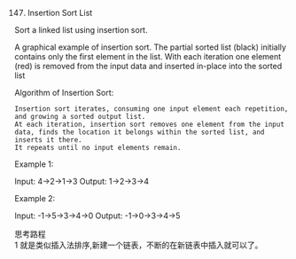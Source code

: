 147. Insertion Sort List

Sort a linked list using insertion sort.


A graphical example of insertion sort. The partial sorted list (black) initially contains only the first element in the list.
With each iteration one element (red) is removed from the input data and inserted in-place into the sorted list


Algorithm of Insertion Sort:

    Insertion sort iterates, consuming one input element each repetition, and growing a sorted output list.
    At each iteration, insertion sort removes one element from the input data, finds the location it belongs within the sorted list, and inserts it there.
    It repeats until no input elements remain.


Example 1:

Input: 4->2->1->3
Output: 1->2->3->4

Example 2:

Input: -1->5->3->4->0
Output: -1->0->3->4->5

思考路程<br/>
1 就是类似插入法排序,新建一个链表，不断的在新链表中插入就可以了。

